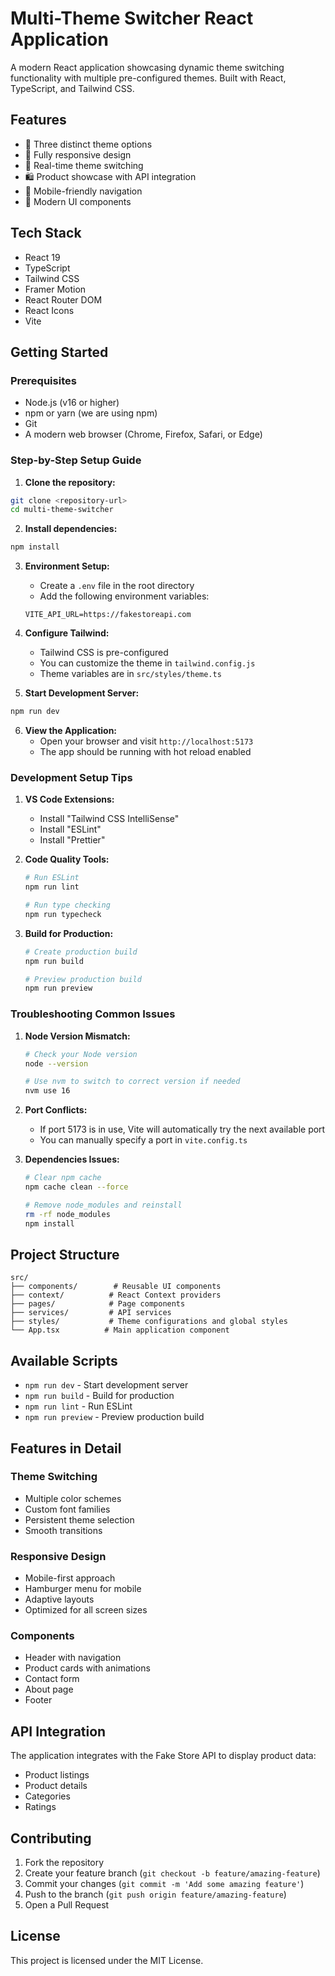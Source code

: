 # Multi-Theme Switcher React Application

A modern React application showcasing dynamic theme switching functionality with multiple pre-configured themes. Built with React, TypeScript, and Tailwind CSS.

## Features

- 🎨 Three distinct theme options
- 📱 Fully responsive design
- 🔄 Real-time theme switching
- 🛍️ Product showcase with API integration
- 📱 Mobile-friendly navigation
- 🎯 Modern UI components

## Tech Stack

- React 19
- TypeScript
- Tailwind CSS
- Framer Motion
- React Router DOM
- React Icons
- Vite

## Getting Started

### Prerequisites

- Node.js (v16 or higher)
- npm or yarn (we are using npm)
- Git
- A modern web browser (Chrome, Firefox, Safari, or Edge)

### Step-by-Step Setup Guide

1. **Clone the repository:**
```bash
git clone <repository-url>
cd multi-theme-switcher
```

2. **Install dependencies:**
```bash
npm install
```

3. **Environment Setup:**
   - Create a `.env` file in the root directory
   - Add the following environment variables:
   ```env
   VITE_API_URL=https://fakestoreapi.com
   ```

4. **Configure Tailwind:**
   - Tailwind CSS is pre-configured
   - You can customize the theme in `tailwind.config.js`
   - Theme variables are in `src/styles/theme.ts`

5. **Start Development Server:**
```bash
npm run dev
```

6. **View the Application:**
   - Open your browser and visit `http://localhost:5173`
   - The app should be running with hot reload enabled

### Development Setup Tips

1. **VS Code Extensions:**
   - Install "Tailwind CSS IntelliSense"
   - Install "ESLint"
   - Install "Prettier"

2. **Code Quality Tools:**
   ```bash
   # Run ESLint
   npm run lint
   
   # Run type checking
   npm run typecheck
   ```

3. **Build for Production:**
   ```bash
   # Create production build
   npm run build
   
   # Preview production build
   npm run preview
   ```

### Troubleshooting Common Issues

1. **Node Version Mismatch:**
   ```bash
   # Check your Node version
   node --version
   
   # Use nvm to switch to correct version if needed
   nvm use 16
   ```

2. **Port Conflicts:**
   - If port 5173 is in use, Vite will automatically try the next available port
   - You can manually specify a port in `vite.config.ts`

3. **Dependencies Issues:**
   ```bash
   # Clear npm cache
   npm cache clean --force
   
   # Remove node_modules and reinstall
   rm -rf node_modules
   npm install
   ```

## Project Structure

```
src/
├── components/        # Reusable UI components
├── context/          # React Context providers
├── pages/            # Page components
├── services/         # API services
├── styles/           # Theme configurations and global styles
└── App.tsx          # Main application component
```

## Available Scripts

- `npm run dev` - Start development server
- `npm run build` - Build for production
- `npm run lint` - Run ESLint
- `npm run preview` - Preview production build

## Features in Detail

### Theme Switching
- Multiple color schemes
- Custom font families
- Persistent theme selection
- Smooth transitions

### Responsive Design
- Mobile-first approach
- Hamburger menu for mobile
- Adaptive layouts
- Optimized for all screen sizes

### Components
- Header with navigation
- Product cards with animations
- Contact form
- About page
- Footer

## API Integration

The application integrates with the Fake Store API to display product data:
- Product listings
- Product details
- Categories
- Ratings

## Contributing

1. Fork the repository
2. Create your feature branch (`git checkout -b feature/amazing-feature`)
3. Commit your changes (`git commit -m 'Add some amazing feature'`)
4. Push to the branch (`git push origin feature/amazing-feature`)
5. Open a Pull Request

## License

This project is licensed under the MIT License.
```
